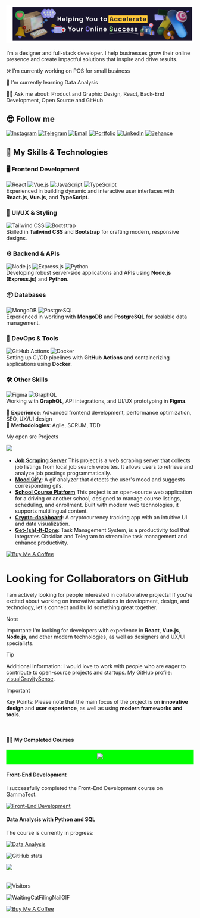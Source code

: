 ![Banner Test](img/banner-test.png)

I’m a designer and full-stack developer. I help businesses grow their online presence and create impactful solutions that inspire and drive results.
<br>

⚒️ I’m currently working on POS for small business

🏫 I’m currently learning Data Analysis

🙋‍♂️ Ask me about: Product and Graphic Design, React, Back-End Development, Open Source and GitHub 

## 😎 Follow me
[![Instagram](https://ziadoua.github.io/m3-Markdown-Badges/badges/Instagram/instagram1.svg)](https://www.instagram.com/gornainsta/) [![Telegram](https://ziadoua.github.io/m3-Markdown-Badges/badges/Telegram/telegram1.svg)](https://t.me/visual_sense/)
 [![Email](https://ziadoua.github.io/m3-Markdown-Badges/badges/Mail/mail2.svg)](mailto:dmitri.gornakov@gmail.com) [![Portfolio](https://ziadoua.github.io/m3-Markdown-Badges/badges/MyPortfolio/myportfolio1.svg)](https://visualgravitysense.github.io/website-portfolio-blog/) [![LinkedIn](https://ziadoua.github.io/m3-Markdown-Badges/badges/LinkedIn/linkedin1.svg)](https://www.linkedin.com/in/dmitri-gornakov-7a664840/) [![Behance](https://ziadoua.github.io/m3-Markdown-Badges/badges/Behance/behance1.svg)](https://www.behance.net/digo_agency) 


## 🚀 My Skills & Technologies  

### 🖥️ Frontend Development  
![React](https://img.shields.io/badge/React-20232A?style=for-the-badge&logo=react&logoColor=61DAFB) ![Vue.js](https://img.shields.io/badge/Vue.js-35495E?style=for-the-badge&logo=vue.js&logoColor=4FC08D) ![JavaScript](https://img.shields.io/badge/JavaScript-F7DF1E?style=for-the-badge&logo=javascript&logoColor=black) ![TypeScript](https://img.shields.io/badge/TypeScript-3178C6?style=for-the-badge&logo=typescript&logoColor=white)  
Experienced in building dynamic and interactive user interfaces with **React.js, Vue.js**, and **TypeScript**.  

### 🎨 UI/UX & Styling  
![Tailwind CSS](https://img.shields.io/badge/Tailwind_CSS-38B2AC?style=for-the-badge&logo=tailwind-css&logoColor=white) ![Bootstrap](https://img.shields.io/badge/Bootstrap-563D7C?style=for-the-badge&logo=bootstrap&logoColor=white)  
Skilled in **Tailwind CSS** and **Bootstrap** for crafting modern, responsive designs.  

### ⚙️ Backend & APIs  
![Node.js](https://img.shields.io/badge/Node.js-43853D?style=for-the-badge&logo=node.js&logoColor=white) ![Express.js](https://img.shields.io/badge/Express.js-000000?style=for-the-badge&logo=express&logoColor=white) ![Python](https://img.shields.io/badge/Python-3776AB?style=for-the-badge&logo=python&logoColor=white)  
Developing robust server-side applications and APIs using **Node.js (Express.js)** and **Python**.  

### 📦 Databases  
![MongoDB](https://img.shields.io/badge/MongoDB-4EA94B?style=for-the-badge&logo=mongodb&logoColor=white) ![PostgreSQL](https://img.shields.io/badge/PostgreSQL-336791?style=for-the-badge&logo=postgresql&logoColor=white)  
Experienced in working with **MongoDB** and **PostgreSQL** for scalable data management.  

### 🚀 DevOps & Tools  
![GitHub Actions](https://img.shields.io/badge/GitHub_Actions-2088FF?style=for-the-badge&logo=github-actions&logoColor=white) ![Docker](https://img.shields.io/badge/Docker-2496ED?style=for-the-badge&logo=docker&logoColor=white)  
Setting up CI/CD pipelines with **GitHub Actions** and containerizing applications using **Docker**.  

### 🛠️ Other Skills  
![Figma](https://img.shields.io/badge/Figma-F24E1E?style=for-the-badge&logo=figma&logoColor=white) ![GraphQL](https://img.shields.io/badge/GraphQL-E10098?style=for-the-badge&logo=graphql&logoColor=white)  
Working with **GraphQL**, API integrations, and UI/UX prototyping in **Figma**.  

🔹 **Experience**: Advanced frontend development, performance optimization, SEO, UX/UI design  
🔹 **Methodologies**: Agile, SCRUM, TDD  



My open src Projects

![](https://i.imgur.com/waxVImv.png)

- **[Job Scraping Server](https://github.com/visualGravitySense/digo_django)** This project is a web scraping server that collects job listings from local job search websites. It allows users to retrieve and analyze job postings programmatically.
- **[Mood Gify](https://github.com/Kefirchik99/MoodGify-Front)**: A gif analyzer that detects the user's mood and suggests corresponding gifs.
- **[School Course Platform](https://github.com/visualGravitySense/auto-school)** This project is an open-source web application for a driving or another school, designed to manage course listings, scheduling, and enrollment. Built with modern web technologies, it supports multilingual content.
- **[Crypto-dashboard](https://github.com/visualGravitySense/crypto-data)**: A cryptocurrency tracking app with an intuitive UI and data visualization.
- **[Get-(sh)-It-Done](https://github.com/visualGravitySense/Get-sh-it-Done)**: Task Management System, is a productivity tool that integrates Obsidian and Telegram to streamline task management and enhance productivity.




<a href="https://buymeacoffee.com/visualgravitysense" target="_blank">
    <img src="https://cdn.buymeacoffee.com/buttons/v2/default-yellow.png" alt="Buy Me A Coffee" style="height: 50px !important;width: 180px !important;">
</a>

<br>

# Looking for Collaborators on GitHub

I am actively looking for people interested in collaborative projects! If you're excited about working on innovative solutions in development, design, and technology, let's connect and build something great together.

> [!NOTE]  
> Important: I'm looking for developers with experience in **React**, **Vue.js**, **Node.js**, and other modern technologies, as well as designers and UX/UI specialists.

> [!TIP]  
> Additional Information: I would love to work with people who are eager to contribute to open-source projects and startups. My GitHub profile: [visualGravitySense](https://github.com/visualGravitySense).

> [!IMPORTANT]  
> Key Points: Please note that the main focus of the project is on **innovative design** and **user experience**, as well as using **modern frameworks and tools**.

 <br>

#### 🧑‍🎓 My Completed Courses

<div align="center" style="background-color: #00FF00; padding: 10px;">
    <img src="https://user-images.githubusercontent.com/73097560/115834477-dbab4500-a447-11eb-908a-139a6edaec5c.gif" />
</div>


#### Front-End Development

I successfully completed the Front-End Development course on GammaTest.

[![Front-End Development](https://img.shields.io/badge/Front--End_Development-Certificate-%23007acc?style=for-the-badge&logo=html5&logoColor=white)](https://www.gammatest.net/certificates/56528a77cd50f8079eedfde706a098e7e0c6aeae.php)

#### Data Analysis with Python and SQL

The course is currently in progress:

[![Data Analysis](https://img.shields.io/badge/Data_Analysis-Python_&_SQL-%233572A5?style=for-the-badge&logo=python&logoColor=white)](https://www.gammatest.net/en/data_analysis_course.php)



 <div>

  
   ![GitHub stats](https://github-readme-stats.vercel.app/api?username=visualGravitySense&show_icons=true&hide_title=true&hide=prs&count_private=true&theme=tokyonight)
<!--   <img src="https://github-readme-stats.vercel.app/api?username=visualGravitySense&show_icons=true&locale=en&langs_count=20&count_private=true&theme=radical&layout=compact&hide_border=false&bg_color=000000&border_color=808080"  height=100%/> -->
  

<a href="https://github.com/visualGravitySense">
  <img src="https://github-profile-summary-cards.vercel.app/api/cards/profile-details?username=visualGravitySense&theme=tokyonight"/>
</a>
</div>





<br/>







<!--
![My GitHub activity](https://github-readme-activity-graph.vercel.app/graph?username=visualGravitySense&theme=github-compact)
-->

![Visitors](https://komarev.com/ghpvc/?username=visualGravitySense&label=visitors&color=0e75b6&style=for-the-badge)

![WaitingCatFilingNailGIF](https://github.com/user-attachments/assets/e354fcb0-bd38-4788-9008-ae210cd6cf01)

<a href="https://buymeacoffee.com/visualgravitysense" target="_blank">
    <img src="https://cdn.buymeacoffee.com/buttons/v2/default-yellow.png" alt="Buy Me A Coffee" style="height: 50px !important;width: 180px !important;">
</a>

<!--
**visualGravitySense/visualGravitySense** is a ✨ _special_ ✨ repository because its `README.md` (this file) appears on your GitHub profile.

Here are some ideas to get you started:

- 🔭 I’m currently working on ...
- 🌱 I’m currently learning ...
- 👯 I’m looking to collaborate on ...
- 🤔 I’m looking for help with ...
- 💬 Ask me about ...
- 📫 How to reach me: ...
- 😄 Pronouns: ...
- ⚡ Fun fact: ...
-->
